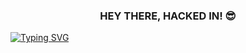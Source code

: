 <h3 align="center">HEY THERE, HACKED IN! 😎</h3>

<a href="https://git.io/typing-svg"><img src="https://readme-typing-svg.demolab.com?font=Fira+Code&pause=1000&color=00F733&center=true&vCenter=true&random=false&width=1000&lines=Hacked+by+h4x0rl33tx" alt="Typing SVG" /></a>








